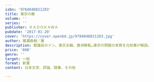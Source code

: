 ```yaml
---
isbn: '9784040821283'
title: 東京の敵
volume: ''
series: ''
publisher: ＫＡＤＯＫＡＷＡ
pubdate: '2017-01-20'
cover: 'https://cover.openbd.jp/9784040821283.jpg'
author: 猪瀬直樹／著
description: 都議会のドン、東京五輪、豊洲移転…東京の問題の本質を元知事が解説。
price: '800'
genre: ''
target: 一般
format: 新書
content: 日本文学、評論、随筆、その他

---
```

